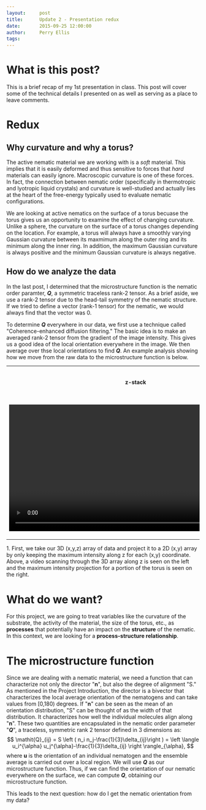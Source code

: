 ```yaml
---
layout:     post
title:      Update 2 - Presentation redux
date:       2015-09-25 12:00:00
author:     Perry Ellis
tags: 	
---
```


<!-- Start Writing Below in Markdown -->

# What is this post?
This is a brief recap of my 1st presentation in class. This post will cover some of the technical details I presented on as well as serving as a place to leave comments.

# Redux

## Why curvature and why a torus?
The active nematic material we are working with is a *soft* material. This implies that it is easily deformed and thus sensitive to forces that *hard* materials can easily ignore.  Macroscopic curvature is one of these forces. In fact, the connection between nematic order (specifically in thermotropic and lyotropic liquid crystals) and curvature is well-studied and actually lies at the heart of the free-energy typically used to evaluate nematic configurations.

We are looking at active nematics on the surface of a torus becuase the torus gives us an opportunity to examine the effect of changing curvature.  Unlike a sphere, the curvature on the surface of a torus changes depending on the location. For example, a torus will always have a smoothly varying Gaussian curvature between its maxmimum along the outer ring and its minimum along the inner ring. In addition, the maximum Gaussian curvature is always positive and the minimum Gaussian curvature is always negative.

## How do we analyze the data
In the last post, I determined that the microstructure function is the nematic order paramter, ***Q***, a symmetric traceless rank-2 tensor.  As a brief aside, we use a rank-2 tensor due to the head-tail symmetry of the nematic structure. If we tried to define a vector (rank-1 tensor) for the nematic, we would always find that the vector was 0. 

To determine ***Q*** everywhere in our data, we first use a technique called "Coherence-enhanced diffusion filtering." The basic idea is to make an averaged rank-2 tensor from the gradient of the image intensity. This gives us a good idea of the local orientation everywhere in the image. We then average over thse local orientations to find ***Q***. An example analysis showing how we move from the raw data to the microstructure function is below.




<!-- Here is a table with some videos-->
<table border="0" cellspacing="0" width = "100%" cellpadding="0"  frame="void" rules="void" align = "center">
	<tr>
		<td width="50%" align="center">
			<p	>
			<b>z-stack</b>
			</p>
		</td>				
		<td width="50%" align="center">
			<p>
			<b>maximum intensity projection</b>
			</p>
		</td>				
	</tr>
	<tr>
		<td width="50%" align="center">
			<video height="330" id="video" controls='controls'>
				<source src="/MIC-Active-Nematics-Torus/img/post1/zstack_scan.mp4" type="video/mp4">
				<source src="/MIC-Active-Nematics-Torus/img/post1/zstack_scan.webm" type="video/webm">
				Your browser doesn't seem to support the video tag.
			</video>
		</td>				
		<td width="50%" align="center">
			<p align="center"><font size="3"><font face="calibri">
				<img src="../img/post3/MAX_D3_0001.jpg" height=330  />	
			</p>
		</td>				
	</tr>
</table>
 1. First, we take our 3D (x,y,z) array of data and project it to a 2D (x,y) array by only keeping the maximum intensity along z for each (x,y) coordinate. Above, a video scanning through the 3D array along z is seen on the left and the maximum intensity projection for a portion of the torus is seen on the right.



# What do we want?
For this project, we are going to treat variables like the curvature of the substrate, the activity of the material, the size of the torus, etc., as **processes** that potentially have an impact on the **structure** of the nematic. In this context, we are looking for a **process-structure relationship**.

# The microstructure function
Since we are dealing with a nematic material, we need a function that can characterize not only the director "**n**", but also the degree of alignment "S."  As mentioned in the Project Introduction, the director is a bivector that characterizes the local average orientation of the nematogens and can take values from [0,180) degrees.  If "**n**" can be seen as the mean of an orientation distribution, "S" can be thought of as the width of that distribution. It characterizes how well the individual molecules align along "**n**". These two quantities are encapsulated in the nematic order parameter "***Q***", a traceless, symmetric rank 2 tensor defined in 3 dimensions as:
$$
\mathit{Q}_{ij} = S \left ( n_i n_j-\frac{1}{3}\delta_{ij}\right ) = \left \langle u_i^{\alpha} u_j^{\alpha}-\frac{1}{3}\delta_{ij} \right \rangle_{\alpha},
$$
where **u** is the orientation of an individual nematogen and the ensemble average is carried out over a local region. We will use ***Q*** as our microstructure function. Thus, if we can find the orientation of our nematic everywhere on the surface, we can compute ***Q***, obtaining our microstructure function.

This leads to the next question: how do I get the nematic orientation from my data?






